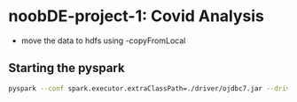 # noobDE-project-1: Covid Analysis

- move the data to hdfs using -copyFromLocal

## Starting the pyspark

```bash
pyspark --conf spark.executor.extraClassPath=./driver/ojdbc7.jar --driver-class-path ./driver/ojdbc7.jar --jars ./driver/ojdbc7.jar
```